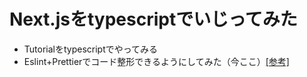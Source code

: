# Next.jsをtypescriptでいじってみた
- Tutorialをtypescriptでやってみる
- Eslint+Prettierでコード整形できるようにしてみた（今ここ）[[参考]](https://dev.to/onygami/eslint-and-prettier-for-react-apps-bonus-next-js-and-typescript-3e46)